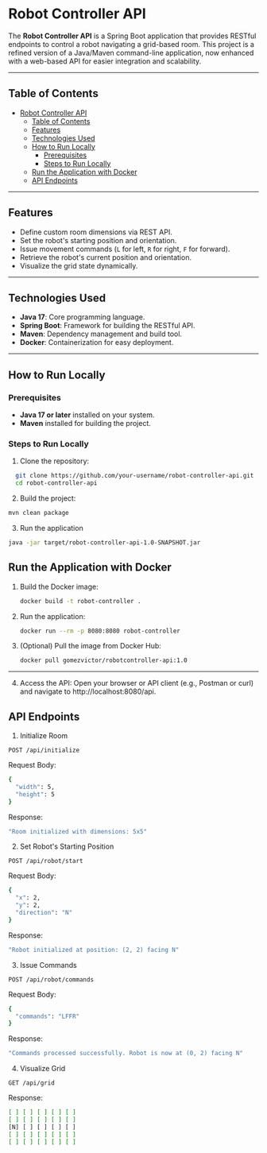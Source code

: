 # Robot Controller API

The **Robot Controller API** is a Spring Boot application that provides RESTful endpoints to control a robot navigating a grid-based room. This project is a refined version of a Java/Maven command-line application, now enhanced with a web-based API for easier integration and scalability.

---

## Table of Contents

- [Robot Controller API](#robot-controller-api)
  - [Table of Contents](#table-of-contents)
  - [Features](#features)
  - [Technologies Used](#technologies-used)
  - [How to Run Locally](#how-to-run-locally)
    - [Prerequisites](#prerequisites)
    - [Steps to Run Locally](#steps-to-run-locally)
  - [Run the Application with Docker](#run-the-application-with-docker)
  - [API Endpoints](#api-endpoints)

---

## Features

- Define custom room dimensions via REST API.
- Set the robot's starting position and orientation.
- Issue movement commands (`L` for left, `R` for right, `F` for forward).
- Retrieve the robot's current position and orientation.
- Visualize the grid state dynamically.

---

## Technologies Used

- **Java 17**: Core programming language.
- **Spring Boot**: Framework for building the RESTful API.
- **Maven**: Dependency management and build tool.
- **Docker**: Containerization for easy deployment.

---

## How to Run Locally

### Prerequisites

- **Java 17 or later** installed on your system.
- **Maven** installed for building the project.

### Steps to Run Locally

1. Clone the repository:

```bash
  git clone https://github.com/your-username/robot-controller-api.git
  cd robot-controller-api

```

2. Build the project:

```bash
mvn clean package

```

3. Run the application

```bash
java -jar target/robot-controller-api-1.0-SNAPSHOT.jar

```

## Run the Application with Docker

1. Build the Docker image:

   ```bash
   docker build -t robot-controller .
   ```

2. Run the application:

   ```bash
   docker run --rm -p 8080:8080 robot-controller
   ```

3. (Optional) Pull the image from Docker Hub:

   ```bash
   docker pull gomezvictor/robotcontroller-api:1.0
   ```

---

4. Access the API: Open your browser or API client (e.g., Postman or curl) and navigate to http://localhost:8080/api.

## API Endpoints

1. Initialize Room

`POST /api/initialize`

Request Body:

```bash
{
  "width": 5,
  "height": 5
}

```

Response:

```bash
"Room initialized with dimensions: 5x5"

```

2. Set Robot's Starting Position

`POST /api/robot/start`

Request Body:

```bash
{
  "x": 2,
  "y": 2,
  "direction": "N"
}

```

Response:

```bash
"Robot initialized at position: (2, 2) facing N"

```

3. Issue Commands

`POST /api/robot/commands`

Request Body:

```bash
{
  "commands": "LFFR"
}

```

Response:

```bash
"Commands processed successfully. Robot is now at (0, 2) facing N"

```

4. Visualize Grid

`GET /api/grid`

Response:

```bash
[ ] [ ] [ ] [ ] [ ]
[ ] [ ] [ ] [ ] [ ]
[N] [ ] [ ] [ ] [ ]
[ ] [ ] [ ] [ ] [ ]
[ ] [ ] [ ] [ ] [ ]

```
